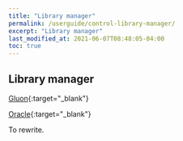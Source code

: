 ```yaml
---
title: "Library manager"
permalink: /userguide/control-library-manager/
excerpt: "Library manager"
last_modified_at: 2021-06-07T08:48:05-04:00
toc: true
---
```


## Library manager

[Gluon](https://docs.gluonhq.com/#_the_library_manager_dialog){:target="_blank"}

[Oracle](https://docs.oracle.com/javase/8/scene-builder-2/user-guide/library-panel.htm#JSBRG135){:target="_blank"}

To rewrite.
